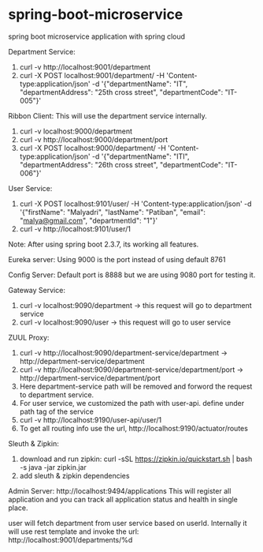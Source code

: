 # spring-boot-microservice
spring boot microservice application with spring cloud

Department Service:
1. curl -v http://localhost:9001/department
2. curl -X POST localhost:9001/department/ -H 'Content-type:application/json' -d '{"departmentName": "IT", "departmentAddress": "25th cross street", "departmentCode": "IT-005"}'

Ribbon Client: This will use the department service internally.
1. curl -v localhost:9000/department
2. curl -v http://localhost:9000/department/port
3. curl -X POST localhost:9000/department/ -H 'Content-type:application/json' -d '{"departmentName": "ITI", "departmentAddress": "26th cross street", "departmentCode": "IT-006"}'

User Service:
1. curl -X POST localhost:9101/user/ -H 'Content-type:application/json' -d '{"firstName": "Malyadri", "lastName": "Patiban", "email": "malya@gmail.com", "departmentId": "1"}'
2. curl -v http://localhost:9101/user/1

Note: After using spring boot 2.3.7, its working all features.

Eureka server:
    Using 9000 is the port instead of using default 8761

Config Server:
    Default port is 8888 but we are using 9080 port for testing it.

Gateway Service:
1. curl -v localhost:9090/department -> this request will go to department service
2. curl -v localhost:9090/user -> this request will go to user service

ZUUL Proxy:
1. curl -v http://localhost:9090/department-service/department -> http://department-service/department
2. curl -v http://localhost:9090/department-service/department/port -> http://department-service/department/port
3. Here department-service path will be removed and forword the request to department service.
4. For user service, we customized the path with user-api. define under path tag of the service
5. curl -v http://localhost:9190/user-api/user/1
6. To get all routing info use the url, http://localhost:9190/actuator/routes


Sleuth & Zipkin:
1. download and run zipkin:
    curl -sSL https://zipkin.io/quickstart.sh | bash -s
    java -jar zipkin.jar
2. add sleuth & zipkin dependencies

Admin Server:
    http://localhost:9494/applications
    This will register all application and you can track all application status and health in single place.

user will fetch department from user service based on userId.
Internally it will use rest template and invoke the url: http://localhost:9001/departments/%d
